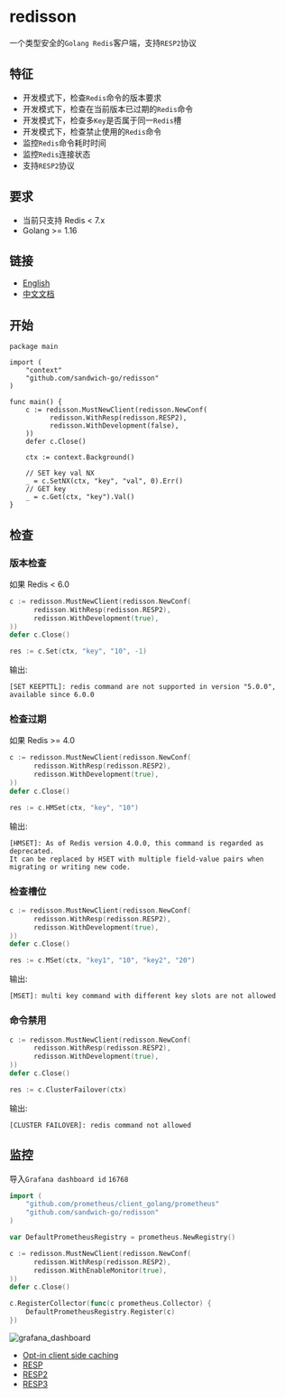 # redisson

一个类型安全的`Golang Redis`客户端，支持`RESP2`协议

## 特征

* 开发模式下，检查`Redis`命令的版本要求
* 开发模式下，检查在当前版本已过期的`Redis`命令
* 开发模式下，检查多`Key`是否属于同一`Redis`槽
* 开发模式下，检查禁止使用的`Redis`命令
* 监控`Redis`命令耗时时间 
* 监控`Redis`连接状态
* 支持`RESP2`协议


## 要求

* 当前只支持 Redis < 7.x
* Golang >= 1.16

## 链接
* [English](https://github.com/sandwich-go/redisson/blob/version/1.0/README.md)
* [中文文档](https://github.com/sandwich-go/redisson/blob/version/1.0/README_CN.md)

## 开始

```golang
package main

import (
	"context"
	"github.com/sandwich-go/redisson"
)

func main() {
	c := redisson.MustNewClient(redisson.NewConf(
	      redisson.WithResp(redisson.RESP2), 
	      redisson.WithDevelopment(false), 
	))
	defer c.Close()

	ctx := context.Background()

	// SET key val NX
	_ = c.SetNX(ctx, "key", "val", 0).Err()
	// GET key
	_ = c.Get(ctx, "key").Val()
}
```

## 检查
### 版本检查
如果 Redis < 6.0
```go
c := redisson.MustNewClient(redisson.NewConf(
      redisson.WithResp(redisson.RESP2), 
      redisson.WithDevelopment(true), 
))
defer c.Close()

res := c.Set(ctx, "key", "10", -1)
```
输出:
```text
[SET KEEPTTL]: redis command are not supported in version "5.0.0", available since 6.0.0
```

### 检查过期
如果 Redis >= 4.0
```go
c := redisson.MustNewClient(redisson.NewConf(
      redisson.WithResp(redisson.RESP2), 
      redisson.WithDevelopment(true), 
))
defer c.Close()

res := c.HMSet(ctx, "key", "10")
```
输出:
```text
[HMSET]: As of Redis version 4.0.0, this command is regarded as deprecated.
It can be replaced by HSET with multiple field-value pairs when migrating or writing new code.
```

### 检查槽位
```go
c := redisson.MustNewClient(redisson.NewConf(
      redisson.WithResp(redisson.RESP2), 
      redisson.WithDevelopment(true), 
))
defer c.Close()

res := c.MSet(ctx, "key1", "10", "key2", "20")
```
输出:
```text
[MSET]: multi key command with different key slots are not allowed 
```

### 命令禁用
```go
c := redisson.MustNewClient(redisson.NewConf(
      redisson.WithResp(redisson.RESP2), 
      redisson.WithDevelopment(true), 
))
defer c.Close()

res := c.ClusterFailover(ctx)
```
输出:
```text
[CLUSTER FAILOVER]: redis command not allowed 
```

## 监控

导入`Grafana dashboard id` `16768`

```go
import (
    "github.com/prometheus/client_golang/prometheus"
    "github.com/sandwich-go/redisson"
)

var DefaultPrometheusRegistry = prometheus.NewRegistry()

c := redisson.MustNewClient(redisson.NewConf(
      redisson.WithResp(redisson.RESP2),
      redisson.WithEnableMonitor(true),
))
defer c.Close()

c.RegisterCollector(func(c prometheus.Collector) {
    DefaultPrometheusRegistry.Register(c)
})
```

![grafana_dashboard](https://github.com/sandwich-go/redisson/blob/version/1.0/grafana_dashboard.png)

* [Opt-in client side caching](https://redis.io/docs/manual/client-side-caching/)
* [RESP](https://redis.io/docs/reference/protocol-spec/)
* [RESP2](https://github.com/redis/redis-specifications/blob/master/protocol/RESP2.md)
* [RESP3](https://github.com/antirez/RESP3/blob/master/spec.md)